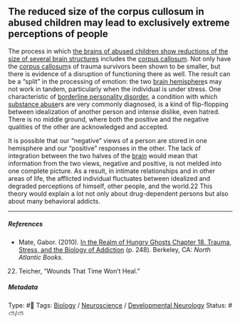 ## The reduced size of the corpus cullosum in abused children may lead to exclusively extreme perceptions of people

The process in which [the brains of abused children show reductions of the size of several brain structures](The%20brains%20of%20abused%20children%20show%20reductions%20of%20the%20size%20of%20several%20brain%20structures.md) includes the [corpus callosum](Corpus%20callosum.md). Not only have the [corpus callosum](Corpus%20callosum.md)s of trauma survivors been shown to be smaller, but there is evidence of a disruption of functioning there as well. The result can be a “split” in the processing of emotion: the two [brain hemisphere]()s may not work in tandem, particularly when the individual is under stress. One characteristic of [borderline personality disorder](Borderline%20Personality%20Disorder.md), a condition with which [substance abuse](Addiction.md)rs are very commonly diagnosed, is a kind of flip-flopping between idealization of another person and intense dislike, even hatred. There is no middle ground, where both the positive and the negative qualities of the other are acknowledged and accepted.

It is possible that our “negative” views of a person are stored in one hemisphere and our “positive” responses in the other. The lack of integration between the two halves of the [brain](Brain.md) would mean that information from the two views, negative and positive, is not melded into one complete picture. As a result, in intimate relationships and in other areas of life, the afflicted individual fluctuates between idealized and degraded perceptions of himself, other people, and the world.22 This theory would explain a lot not only about drug-dependent persons but also about many behavioral addicts.

---

##### References

* Mate, Gabor. (2010). [In the Realm of Hungry Ghosts Chapter 18. Trauma, Stress, and the Biology of Addiction](In%20the%20Realm%20of%20Hungry%20Ghosts%20Chapter%2018.%20Trauma,%20Stress,%20and%20the%20Biology%20of%20Addiction.md) (p. 248). Berkeley, CA: *North Atlantic Books*.

22. Teicher, “Wounds That Time Won’t Heal.”

##### Metadata

Type: #🔴 
Tags: [Biology]() / [Neuroscience](Neuroscience.md) / [Developmental Neurology](Developmental%20Neurology.md)
Status: #⛅️/⛅ 
